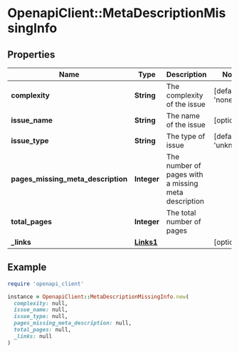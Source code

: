 # OpenapiClient::MetaDescriptionMissingInfo

## Properties

| Name | Type | Description | Notes |
| ---- | ---- | ----------- | ----- |
| **complexity** | **String** | The complexity of the issue | [default to &#39;none&#39;] |
| **issue_name** | **String** | The name of the issue | [optional] |
| **issue_type** | **String** | The type of issue | [default to &#39;unknown&#39;] |
| **pages_missing_meta_description** | **Integer** | The number of pages with a missing meta description |  |
| **total_pages** | **Integer** | The total number of pages |  |
| **_links** | [**Links1**](Links1.md) |  | [optional] |

## Example

```ruby
require 'openapi_client'

instance = OpenapiClient::MetaDescriptionMissingInfo.new(
  complexity: null,
  issue_name: null,
  issue_type: null,
  pages_missing_meta_description: null,
  total_pages: null,
  _links: null
)
```

